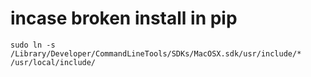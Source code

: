 # incase broken install in pip
```
sudo ln -s /Library/Developer/CommandLineTools/SDKs/MacOSX.sdk/usr/include/* /usr/local/include/
```